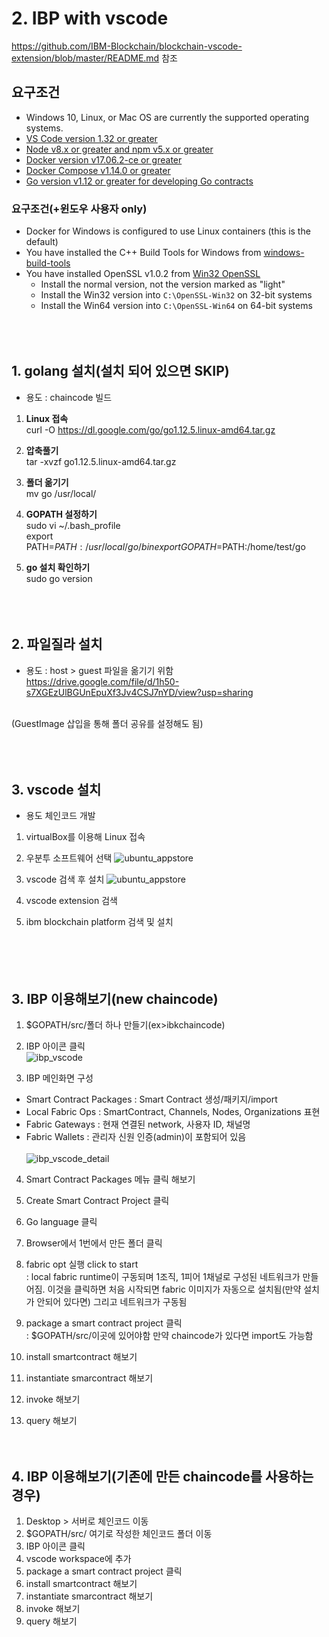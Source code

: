 # **2. IBP with vscode**
https://github.com/IBM-Blockchain/blockchain-vscode-extension/blob/master/README.md 참조

## **요구조건**
- Windows 10, Linux, or Mac OS are currently the supported operating systems.
- [VS Code version 1.32 or greater](https://code.visualstudio.com)
- [Node v8.x or greater and npm v5.x or greater](https://nodejs.org/en/download/)
- [Docker version v17.06.2-ce or greater](https://www.docker.com/get-docker)
- [Docker Compose v1.14.0 or greater](https://docs.docker.com/compose/install/)
- [Go version v1.12 or greater for developing Go contracts](https://golang.org/dl/)

### **요구조건(+윈도우 사용자 only)**
- Docker for Windows is configured to use Linux containers (this is the default)
- You have installed the C++ Build Tools for Windows from [windows-build-tools](https://github.com/felixrieseberg/windows-build-tools#windows-build-tools)
- You have installed OpenSSL v1.0.2 from [Win32 OpenSSL](http://slproweb.com/products/Win32OpenSSL.html)
  - Install the normal version, not the version marked as "light"
  - Install the Win32 version into `C:\OpenSSL-Win32` on 32-bit systems
  - Install the Win64 version into `C:\OpenSSL-Win64` on 64-bit systems
<br><br><br><br>



## **1. golang 설치(설치 되어 있으면 SKIP)**
- 용도 : chaincode 빌드 

1. **Linux 접속**<br>
curl -O https://dl.google.com/go/go1.12.5.linux-amd64.tar.gz

2. **압축풀기**<br>
tar -xvzf go1.12.5.linux-amd64.tar.gz

3. **폴더 옮기기**<br>
mv go /usr/local/

4. **GOPATH 설정하기**<br>
sudo  vi ~/.bash_profile<br>
export PATH=$PATH:/usr/local/go/bin
export GOPATH=$PATH:/home/test/go

5. **go 설치 확인하기**<br>
sudo go version
<br><br><br><br>



## **2. 파일질라 설치**
- 용도 : host > guest 파일을 옮기기 위함<br>
https://drive.google.com/file/d/1h50-s7XGEzUlBGUnEpuXf3Jv4CSJ7nYD/view?usp=sharing
<br>
(GuestImage 삽입을 통해 폴더 공유를 설정해도 됨)
<br><br><br><br>

## **3. vscode 설치**
- 용도 체인코드 개발
1. virtualBox를 이용해 Linux 접속

2. 우분투 소프트웨어 선택
![ubuntu_appstore](./image/ubuntu_appstore.png)<br>

3. vscode 검색 후 설치
![ubuntu_appstore](./image/ubuntu_appstore.png)<br>

4. vscode extension 검색<br>
5. ibm blockchain platform 검색 및 설치
<br><br><br><br><br> 

## **3. IBP 이용해보기(new chaincode)**
1. $GOPATH/src/폴더 하나 만들기(ex>ibkchaincode)

2. IBP 아이콘 클릭<br>
![ibp_vscode](./image/ibp_vscode.png)<br>

3. IBP 메인화면 구성
- Smart Contract Packages
: Smart Contract 생성/패키지/import 
- Local Fabric Ops
: SmartContract, Channels, Nodes, Organizations 표현
- Fabric Gateways
: 현재 연결된 network, 사용자 ID, 채널명
- Fabric Wallets
: 관리자 신원 인증(admin)이 포함되어 있음<br><br>
![ibp_vscode_detail](./image/ibp_vscode_detail.png)<br>

4. Smart Contract Packages 메뉴 클릭 해보기
5. Create Smart Contract Project 클릭
6. Go language 클릭
7. Browser에서 1번에서 만든 폴더 클릭

8. fabric opt 실행 click to start<br>
 : local fabric runtime이 구동되며
1조직, 1피어 1채널로 구성된 네트워크가 만들어짐. 이것을 클릭하면 처음 시작되면 fabric 이미지가 자동으로 설치됨(만약 설치가 안되어 있다면) 그리고 네트워크가 구동됨

9. package a smart contract project 클릭<br>
: $GOPATH/src/이곳에 있어야함
만약 chaincode가 있다면 import도 가능함

5. install smartcontract 해보기<br> 
6. instantiate smarcontract 해보기<br>
7. invoke 해보기
8. query 해보기
<br><br><br>

## **4. IBP 이용해보기(기존에 만든 chaincode를 사용하는 경우)**
1. Desktop > 서버로 체인코드 이동
2. $GOPATH/src/ 여기로 작성한 체인코드 폴더 이동<br>
3. IBP 아이콘 클릭<br>
4. vscode workspace에 추가<br>
5. package a smart contract project 클릭<br>
6. install smartcontract 해보기<br> 
7. instantiate smarcontract 해보기<br>
8. invoke 해보기<br>
9. query 해보기<br>